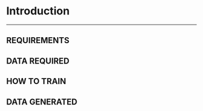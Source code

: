 # Introduction
------------





REQUIREMENTS
------------








DATA REQUIRED
------------








HOW TO TRAIN
------------








DATA GENERATED
------------



